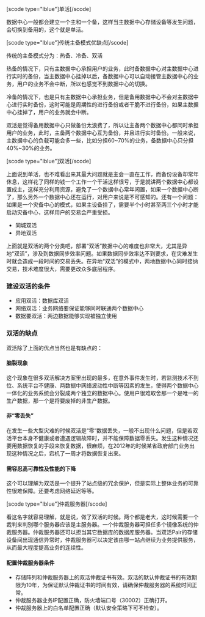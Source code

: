 [scode type="lblue"]单活[/scode]

数据中心一般都会建立一个主和一个备，这样当主数据中心存储设备等发生问题，会切换到备用的，这个就是单活。

[scode type="lblue"]传统主备模式优缺点[/scode]


传统的主备模式分为：热备、冷备、双活

热备的情况下，只有主数据中心承担用户的业务，此时备数据中心对主数据中心进行实时的备份，当主数据中心挂掉以后，备数据中心可以自动接管主数据中心的业务，用户的业务不会中断，所以也感觉不到数据中心的切换。

冷备的情况下，也是只有主数据中心承担业务，但是备用数据中心不会对主数据中心进行实时备份，这时可能是周期性的进行备份或者干脆不进行备份，如果主数据中心挂掉了，用户的业务就会中断。

双活是觉得备用数据中心只做备份太浪费了，所以让主备两个数据中心都同时承担用户的业务，此时，主备两个数据中心互为备份，并且进行实时备份。一般来说，主数据中心的负载可能会多一些，比如分担60~70%的业务，备数据中心只分担40%~30%的业务。

[scode type="lblue"]双活[/scode]

上面说到单活，也不难看出来其最大问题就是主会一直在工作，而备份设备却常年休息，这样花了同样的钱一个工作一个干活这样很亏，于是就讲两个数据中心都设置成主，这样充分利用资源，避免了一个数据中心常年闲置，如果一个数据中心断了，那么另外一个数据中心还在运行，对用户来说是不可感知的。还有一个问题：如果是一个灾备中心的模式，如果主设备挂了，需要半个小时甚至两三个小时才能启动灾备中心，这样用户的交易会严重受损。

- 同城双活
- 异地双活

上面就是双活的两个分类吧，部署“双活”数据中心的难度也非常大，尤其是异地“双活”，涉及到数据同步效率问题。如果数据同步效率达不到要求，在灾难发生时就会造成一段时间的交易丢失。在异地“双活”的模式中，两地数据中心同时接纳交易，技术难度很大，需要更改众多底层程序。

### 建设双活的条件

- 应用双活：数据库双活
- 网络双活：业务网络要保证能够同时联通两个数据中心
- 数据要双活：两边数据能够实现被独立使用

### 双活的缺点

双活除了上面的优点当然也是有缺点的：

#### 脑裂现象

这个现象在很多双活解决方案里出现的最多，在意外事件发生时，若监测技术不到位、系统平台不健康、两数据中网络波动性中断等因素的发生，使得两个数据中心一体化的业务系统会分裂成两个独立的数据中心。使用户很难取舍那一个是唯一的生产数据，那一个是将要废掉的非生产数据。

#### 非“零丢失”

在发生一些大型灾难的时候双活是“零“数据丢失，一般不出现什么问题，但是若双活平台本身不健康或者遭遇逻辑故障时，并不能保障数据零丢失。发生这种情况还要用数据恢复的手段来恢复数据，很麻烦，在2012年的时候某省政府部门业务出现这种情况之后，宕机了一周才将数据恢复出来。

#### 需容忍高可靠性及性能的下降

这个可以理解为双活是一个提升了站点级的冗余保护，但是实际上整体业务的可靠性很难保障。还要考虑网络延迟等等。

 [scode type="lblue"]仲裁服务器[/scode]

看这名字就容易理解，就是说，做了双活的时候。两个都是老大，这时候需要一个裁判来判别哪个服务器应该是主服务器。一个仲裁服务器可担任多个镜像系统的仲裁服务器。仲裁服务器还可以担当其它数据库的数据库服务器。当双活Pair的存储设备间出现通信异常时，仲裁服务器可以决定该由哪一站点继续为业务提供服务，从而最大程度提高业务的连续性。

#### 配置仲裁服务器条件

- 存储阵列和仲裁服务器上的双活仲裁证书有效。双活的默认仲裁证书的有效期限为10年，为保证默认仲裁证书的时间有效，请确保仲裁服务器的系统时间正常。
- 仲裁服务器业务IP配置正确，防火墙端口号（30002）正确打开。
- 仲裁服务器上的白名单配置正确（默认安全策略下可不检查）。

